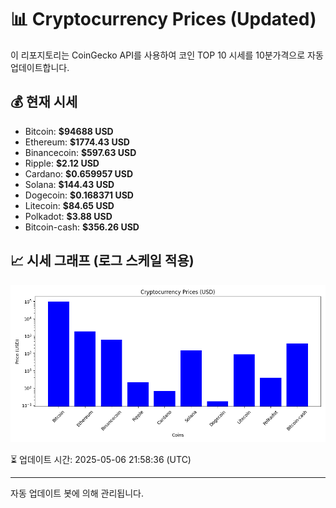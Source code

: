 
# 📊 Cryptocurrency Prices (Updated)

이 리포지토리는 CoinGecko API를 사용하여 코인 TOP 10 시세를 10분가격으로 자동 업데이트합니다.

## 💰 현재 시세
- Bitcoin: **$94688 USD**
- Ethereum: **$1774.43 USD**
- Binancecoin: **$597.63 USD**
- Ripple: **$2.12 USD**
- Cardano: **$0.659957 USD**
- Solana: **$144.43 USD**
- Dogecoin: **$0.168371 USD**
- Litecoin: **$84.65 USD**
- Polkadot: **$3.88 USD**
- Bitcoin-cash: **$356.26 USD**

## 📈 시세 그래프 (로그 스케일 적용)
![Crypto Prices](crypto_prices.png)

⏳ 업데이트 시간: 2025-05-06 21:58:36 (UTC)

---
자동 업데이트 봇에 의해 관리됩니다.
